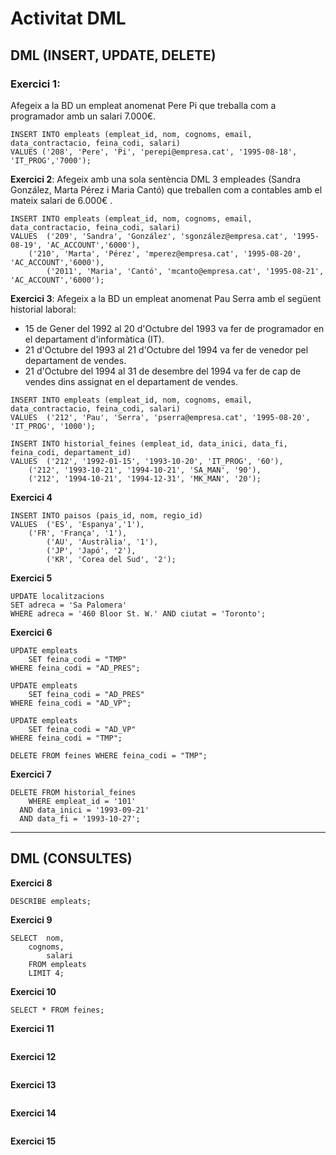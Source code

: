 # Activitat DML

## DML (INSERT, UPDATE, DELETE)

### **Exercici 1**:
Afegeix a la BD un empleat anomenat Pere Pi que treballa com a
programador amb un salari 7.000€.
```mysql
INSERT INTO empleats (empleat_id, nom, cognoms, email, data_contractacio, feina_codi, salari)
VALUES ('208', 'Pere', 'Pi', 'perepi@empresa.cat', '1995-08-18', 'IT_PROG','7000');
```

**Exercici 2**:
Afegeix amb una sola sentència DML 3 empleades (Sandra González, Marta
Pérez i Maria Cantó) que treballen com a contables amb el mateix salari de 6.000€ .

```mysql
INSERT INTO empleats (empleat_id, nom, cognoms, email, data_contractacio, feina_codi, salari)
VALUES 	('209', 'Sandra', 'González', 'sgonzález@empresa.cat', '1995-08-19', 'AC_ACCOUNT','6000'),
	('210', 'Marta', 'Pérez', 'mperez@empresa.cat', '1995-08-20', 'AC_ACCOUNT','6000'),
        ('2011', 'Maria', 'Cantó', 'mcanto@empresa.cat', '1995-08-21', 'AC_ACCOUNT','6000');
```

**Exercici 3**:
Afegeix a la BD un empleat anomenat Pau Serra amb el següent historial
laboral:
- 15 de Gener del 1992 al 20 d'Octubre del 1993 va fer de programador en el
departament d'informàtica (IT).
- 21 d'Octubre del 1993 al 21 d'Octubre del 1994 va fer de venedor pel
departament de vendes.
- 21 d'Octubre del 1994 al 31 de desembre del 1994 va fer de cap de vendes dins
assignat en el departament de vendes.

```mysql
INSERT INTO empleats (empleat_id, nom, cognoms, email, data_contractacio, feina_codi, salari)
VALUES 	('212', 'Pau', 'Serra', 'pserra@empresa.cat', '1995-08-20', 'IT_PROG', '1000');

INSERT INTO historial_feines (empleat_id, data_inici, data_fi, feina_codi, departament_id)
VALUES 	('212', '1992-01-15', '1993-10-20', 'IT_PROG', '60'),
	('212', '1993-10-21', '1994-10-21', 'SA_MAN', '90'),
	('212', '1994-10-21', '1994-12-31', 'MK_MAN', '20');
```

**Exercici 4**

```mysql
INSERT INTO paisos (pais_id, nom, regio_id)
VALUES	('ES', 'Espanya','1'),
	('FR', 'França', '1'),
        ('AU', 'Austràlia', '1'),
        ('JP', 'Japó', '2'),
        ('KR', 'Corea del Sud', '2');
```

**Exercici 5**

```mysql
UPDATE localitzacions
SET adreca = 'Sa Palomera' 
WHERE adreca = '460 Bloor St. W.' AND ciutat = 'Toronto';
```

**Exercici 6**

```mysql
UPDATE empleats
	SET feina_codi = "TMP"
WHERE feina_codi = "AD_PRES";

UPDATE empleats
	SET feina_codi = "AD_PRES"
WHERE feina_codi = "AD_VP";

UPDATE empleats
	SET feina_codi = "AD_VP"
WHERE feina_codi = "TMP";

DELETE FROM feines WHERE feina_codi = "TMP";
```

**Exercici 7**

```mysql
DELETE FROM historial_feines
	WHERE empleat_id = '101'
  AND data_inici = '1993-09-21'
  AND data_fi = '1993-10-27';
```

***

## DML (CONSULTES)

**Exercici 8**

```mysql
DESCRIBE empleats;
```

**Exercici 9**

```mysql
SELECT	nom,
	cognoms,
    	salari
	FROM empleats
    LIMIT 4;
```
**Exercici 10**

```mysql
SELECT * FROM feines;
```

**Exercici 11**

```mysql

```
**Exercici 12**

```mysql

```

**Exercici 13**

```mysql

```
**Exercici 14**

```mysql

```

**Exercici 15**

```mysql

```
